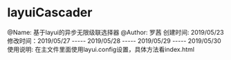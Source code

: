 # layuiCascader
@Name: 基于layui的异步无限级联选择器
@Author: 罗茜
创建时间: 2019/05/23
修改时间：2019/05/27 ----- 2019/05/28	----- 2019/05/29 ----- 2019/05/30
使用说明: 在主文件里面使用layui.config设置，具体方法看index.html


